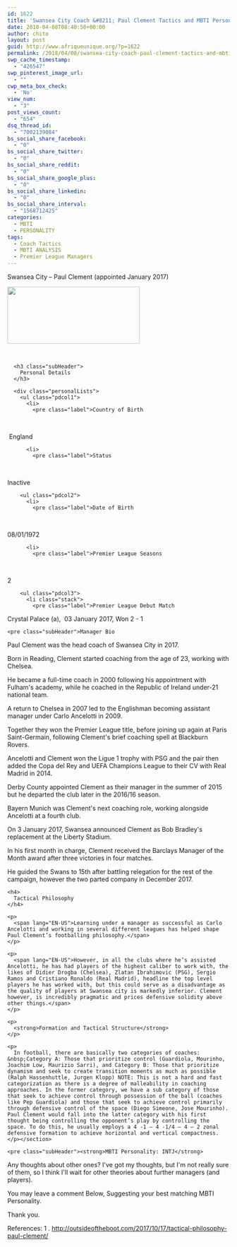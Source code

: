 ```yaml
---
id: 1622
title: 'Swansea City Coach &#8211; Paul Clement Tactics and MBTI Personality'
date: 2018-04-08T08:40:50+00:00
author: chito
layout: post
guid: http://www.afriqueunique.org/?p=1622
permalink: /2018/04/08/swansea-city-coach-paul-clement-tactics-and-mbti-personality/
swp_cache_timestamp:
  - "426547"
swp_pinterest_image_url:
  - ""
cwp_meta_box_check:
  - 'No'
view_num:
  - "3"
post_views_count:
  - "654"
dsq_thread_id:
  - "7002139084"
bs_social_share_facebook:
  - "0"
bs_social_share_twitter:
  - "0"
bs_social_share_reddit:
  - "0"
bs_social_share_google_plus:
  - "0"
bs_social_share_linkedin:
  - "0"
bs_social_share_interval:
  - "1568712425"
categories:
  - MBTI
  - PERSONALITY
tags:
  - Coach Tactics
  - MBTI ANALYSIS
  - Premier League Managers
---
```

Swansea City&nbsp;&#8211; Paul Clement (appointed January 2017)

<img loading="lazy" class="alignnone size-medium wp-image-1626" src="http://www.afriqueunique.org/wp-content/uploads/2018/04/Paul-Clement-mbti-personality-300x129.png" alt="" width="300" height="129" /> <nav class="fixedSidebar"> 

<div class="playerOverviewAside">
  &nbsp;
</div></nav> 

<div class="sidebarPush">
  <div class="col-12">
    <div class="playerInfo">
      <section class="mainWidget personalDetails"> 
      
      <h3 class="subHeader">
        Personal Details
      </h3>
      
      <div class="personalLists">
        <ul class="pdcol1">
          <li>
            <pre class="label">Country of Birth

&nbsp;

&nbsp;<span class="playerCountry">England</span></pre>
          </li>
          
          <li>
            <pre class="label">Status

&nbsp;

Inactive</pre>
          </li>
        </ul>
        
        <ul class="pdcol2">
          <li>
            <pre class="label">Date of Birth

&nbsp;

08/01/1972</pre>
          </li>
          
          <li>
            <pre class="label">Premier League Seasons

&nbsp;

2</pre>
          </li>
        </ul>
        
        <ul class="pdcol3">
          <li class="stack">
            <pre class="label">Premier League Debut Match

Crystal Palace (a),&nbsp;
03 January 2017, Won 2 - 1</pre>
          </li>
        </ul>
      </div></section>
    </div><section class="managerBio mainWidget"> 
    
    <pre class="subHeader">Manager Bio

Paul Clement was the head coach of Swansea City in 2017.

Born in Reading, Clement started coaching from the age of 23, working with Chelsea.

He became a full-time coach in 2000 following his appointment with Fulham's academy, while he coached in the Republic of Ireland under-21 national team.

A return to Chelsea in 2007 led to the Englishman becoming assistant manager under Carlo Ancelotti in 2009.

Together they won the Premier League title, before joining up again at Paris Saint-Germain, following Clement's brief coaching spell at Blackburn Rovers.

Ancelotti and Clement won the Ligue 1 trophy with PSG and the pair then added the Copa del Rey and UEFA Champions League to their CV with Real Madrid in 2014.

Derby County appointed Clement as their manager in the summer of 2015 but he departed the club later in the 2016/16 season.

Bayern Munich was Clement's next coaching role, working alongside Ancelotti at a fourth club.

On 3 January 2017, Swansea announced Clement as Bob Bradley's replacement at the Liberty Stadium.

In his first month in charge, Clement received the Barclays Manager of the Month award after three victories in four matches.

He guided the Swans to 15th after battling relegation for the rest of the campaign, however the two parted company in December 2017.


</pre>
    
    <h4>
      Tactical Philosophy
    </h4>
    
    <p>
      <span lang="EN-US">Learning under a manager as successful as Carlo Ancelotti and working in several different leagues has helped shape Paul Clement’s footballing philosophy.</span>
    </p>
    
    <p>
      <span lang="EN-US">However, in all the clubs where he’s assisted Ancelotti, he has had players of the highest caliber to work with, the likes of Didier Drogba (Chelsea), Zlatan Ibrahimovic (PSG), Sergio Ramos and Cristiano Ronaldo (Real Madrid), headline the top level players he has worked with, but this could serve as a disadvantage as the quality of players at Swansea city is markedly inferior. Clement however, is incredibly pragmatic and prices defensive solidity above other things.</span>
    </p>
    
    <p>
      <strong>Formation and Tactical Structure</strong>
    </p>
    
    <p>
      In football, there are basically two categories of coaches: &nbsp;Category A: Those that prioritize control (Guardiola, Mourinho, Joachim Low, Maurizio Sarri), and Category B: Those that prioritize dynamism and seek to create transition moments as much as possible (Ralph Hassenhuttle, Jurgen Klopp) NOTE: This is not a hard and fast categorization as there is a degree of malleability in coaching approaches. In the former category, we have a sub category of those that seek to achieve control through possession of the ball (coaches like Pep Guardiola) and those that seek to achieve control primarily through defensive control of the space (Diego Simeone, Jose Mourinho). Paul Clement would fall into the latter category with his first thought being controlling the opponent’s play by controlling the space. To do this, he usually employs a 4 -1 – 4 -1/4 – 4 – 2 zonal defensive formation to achieve horizontal and vertical compactness.
    </p></section> 
    
    <pre class="subHeader"><strong>MBTI Personality: INTJ</strong>

Any thoughts about other ones? I've got my thoughts, but I'm not really sure of them, so I think I'll wait for other theories about further managers (and players).

You may leave a comment Below, Suggesting your best matching MBTI Personality.

Thank you.

References:
1 . http://outsideoftheboot.com/2017/10/17/tactical-philosophy-paul-clement/</pre>
  </div>
</div>